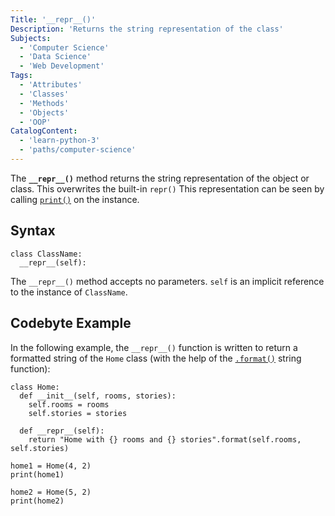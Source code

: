```yaml
---
Title: '__repr__()'
Description: 'Returns the string representation of the class'
Subjects:
  - 'Computer Science'
  - 'Data Science'
  - 'Web Development'
Tags:
  - 'Attributes'
  - 'Classes'
  - 'Methods'
  - 'Objects'
  - 'OOP'
CatalogContent:
  - 'learn-python-3'
  - 'paths/computer-science'
---
```


The **`__repr__()`** method returns the string representation of the object or class. This overwrites the built-in `repr()` This representation can be seen by calling [`print()`](https://www.codecademy.com/resources/docs/python/built-in-functions/print) on the instance.

## Syntax

```pseudo
class ClassName:
  __repr__(self):
```

The `__repr__()` method accepts no parameters. `self` is an implicit reference to the instance of `ClassName`.

## Codebyte Example

In the following example, the `__repr__()` function is written to return a formatted string of the `Home` class (with the help of the [`.format()`](https://www.codecademy.com/resources/docs/python/strings/format) string function):

```codebyte/python
class Home:
  def __init__(self, rooms, stories):
    self.rooms = rooms
    self.stories = stories

  def __repr__(self):
    return "Home with {} rooms and {} stories".format(self.rooms, self.stories)

home1 = Home(4, 2)
print(home1)

home2 = Home(5, 2)
print(home2)
```

